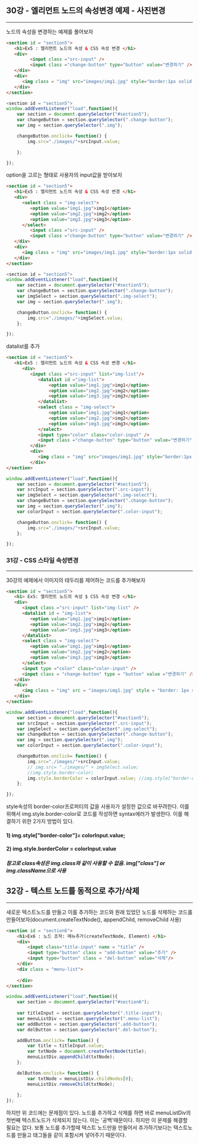 ## 30강 - 엘리먼트 노드의 속성변경 예제 - 사진변경
---  
노드의 속성을 변경하는 예제를 풀어보자  
```html
<section id = "section5">
   <h1>Ex5 : 엘리먼트 노드의 속성 & CSS 속성 변경 </h1>
   <div>
         <input class ="src-input" />
         <input class ="change-button" type="button" value="변경하기" />
   </div>
   <div>
      <img class = "img" src="images/img1.jpg" style="border:1px solid red;" />
   </div>
</section>
```  

```javascript  
<section id = "section5">
window.addEventListener("load",function(){
    var section = document.querySelector("#section5");
    var changeButton = section.querySelector(".change-button");
    var img = section.querySelector(".img");

    changeButton.onclick= function() {
        img.src="./images/"+srcInput.value;

    };

});
```  
option을 고르는 형태로 사용자의 input값을 받아보자  
```html
<section id = "section5">
   <h1>Ex5 : 엘리먼트 노드의 속성 & CSS 속성 변경 </h1>
   <div>
      <select class = "img-select">
         <option value="img1.jpg">img1</option>
         <option value="img2.jpg">img2</option>
         <option value="img3.jpg">img3</option>
      </select>
         <input class ="src-input" />
         <input class ="change-button" type="button" value="변경하기" />
   </div>
   <div>
      <img class = "img" src="images/img1.jpg" style="border:1px solid red;" />
   </div>
</section>
```  

```javascript  
<section id = "section5">
window.addEventListener("load",function(){
    var section = document.querySelector("#section5");
    var changeButton = section.querySelector(".change-button");
    var imgSelect = section.querySelector(".img-select"); 
    var img = section.querySelector(".img");

    changeButton.onclick= function() {
        img.src="./images/"+imgSelect.value;
    };

});
```  

datalist를 추가  
```html  
<section id = "section5">
   <h1>Ex5 : 엘리먼트 노드의 속성 & CSS 속성 변경 </h1>
      <div>
         <input class ="src-input" list="img-list"/>
            <datalist id ="img-list">
                <option value="img1.jpg">img1</option>
                <option value="img2.jpg">img2</option>
                <option value="img3.jpg">img3</option>
            </datalist> 
            <select class = "img-select">
                <option value="img1.jpg">img1</option>
                <option value="img2.jpg">img2</option>
                <option value="img3.jpg">img3</option>
            </select>
            <input type="color" class="color-input" />
            <input class ="change-button" type="button" value="변경하기" />
         </div>
         <div>
            <img class = "img" src="images/img1.jpg" style="border:1px solid red;" />
         </div>
</section>
```  

```javascript  
window.addEventListener("load",function(){
    var section = document.querySelector("#section5");
    var srcInput = section.querySelector(".src-input");
    var imgSelect = section.querySelector(".img-select");
    var changeButton = section.querySelector(".change-button");
    var img = section.querySelector(".img");
    var colorInput = section.querySelector(".color-input");

    changeButton.onclick= function() {
        img.src="./images/"+srcInput.value;
    };

});
```   
### 31강 - CSS 스타일 속성변경
---  
30강의 예제에서 이미지의 테두리를 제어하는 코드를 추가해보자

```html  
<section id = "section5">
   <h1> Ex5: 엘리먼트 노드의 속성 $ CSS 속성 변경 </h1>
   <div>
      <input class ="src-input" list="img-list" />
      <datalist id = "img-list">
         <option value="img1.jpg">img1</option>
         <option value="img2.jpg">img2</option>
         <option value="img3.jpg">img3</option>
      </datalist>
      <select class = "img-select">
         <option value="img1.jpg">img1</option>
         <option value="img2.jpg">img2</option>
         <option value="img3.jpg">img3</option>
      </select>
      <input type ="color" class="color-input" />
      <input class = "change-button" type = "button" value ="변경하기" />
   </div>
   <div>
      <img class = "img" src = "images/img1.jpg" style = "border: 1px solid red;" />
   </div>
</section>
```   

```javascript  
window.addEventListener("load",function(){
    var section = document.querySelector("#section5");
    var srcInput = section.querySelector(".src-input");
    var imgSelect = section.querySelector(".img-select");
    var changeButton = section.querySelector(".change-button");
    var img = section.querySelector(".img");
    var colorInput = section.querySelector(".color-input");

    changeButton.onclick= function() {
        img.src="./images/"+srcInput.value;
        // img.src= "./images/" + imgSelect.value;
        //img.style.border-color;
        img.style.borderColor = colorInput.value; //img.style["border-color"]= colorInput.value;
    };

});
```  
style속성의 border-color프로퍼티의 값을 사용자가 설정한 값으로 바꾸려한다. 이를 위해서 img.style.border-color로 코드를 작성하면 syntax에러가 발생한다. 이를 해결하기 위한 2가지 방법이 있다.

#### 1) img.style["border-color"]= colorInput.value;
#### 2) img.style.borderColor = colorInput.value

##### 참고로 class속성은 img.class와 같이 사용할 수 없음. img["class"] or img.className으로 사용  

## 32강 - 텍스트 노드를 동적으로 추가/삭제
---  
새로운 텍스트노드를 만들고 이를 추가하는 코드와 원래 있었던 노드를 삭제하는 코드를 만들어보자(document.createTextNode(), appendChild, removeChild 사용)  

```html  
<section id = "section6">
    <h1>Ex6 : 노드 조작: 메뉴추가(createTextNode, Element) </h1>
    <div>
        <input class="title-input" name = "title" />
        <input type="button" class = "add-button" value="추가" />
        <input type="button" class = "del-button" value="삭제"/>
    </div>
    <div class = "menu-list">
    
    </div>
</section>  
```  

```javascript
window.addEventListener("load",function(){
    var section = document.querySelector("#section6");
    
    var titleInput = section.querySelector(".title-input");
    var menuListDiv = section.querySelector(".menu-list");
    var addButton = section.querySelector(".add-button");
    var delButton = section.querySelector(".del-button");

    addButton.onclick= function() {
        var title = titleInput.value;
        var txtNode = document.createTextNode(title);
        menuListDiv.appendChild(txtNode);
    };

    delButton.onclick= function() {
        var txtNode = menuListDiv.childNodes[0];
        menuListDiv.removeChild(txtNode); 
        
    };
});  
``` 
하지만 위 코드에는 문제점이 있다. 노드를 추가하고 삭제를 하면 바로 menuListDiv의 첫번째 텍스트노드가 삭제되지 않는다. 이는 '공백'때문이다.
하지만 이 문제를 해결할 필요는 없다. 보통 노드를 추가할때 텍스트 노드만을 만들어서 추가하기보다는 텍스트노드를 만들고 태그들을 같이 포함시켜 넣어주기 때문이다.


